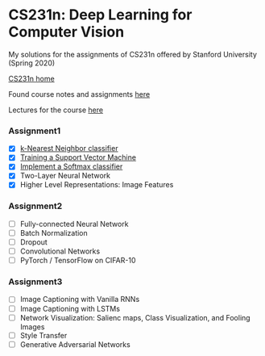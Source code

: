 # CS231n: Deep Learning for Computer Vision

My solutions for the assignments of CS231n offered by Stanford University (Spring 2020)

[CS231n home](http://cs231n.stanford.edu/) 

Found course notes and assignments [here](https://github.com/maxim5/cs231n-2020-spring) 

Lectures for the course [here](https://www.youtube.com/playlist?list=PLC1qU-LWwrF64f4QKQT-Vg5Wr4qEE1Zxk)


### Assignment1
- [x] [k-Nearest Neighbor classifier](https://github.com/terrykim1211/CS231N_study/blob/main/assignment1/knn.ipynb)
- [x] [Training a Support Vector Machine](https://github.com/terrykim1211/CS231N_study/blob/main/assignment1/svm.ipynb)
- [x] [Implement a Softmax classifier](https://github.com/terrykim1211/CS231N_study/blob/main/assignment1/softmax.ipynb)
- [x] Two-Layer Neural Network
- [x] Higher Level Representations: Image Features

### Assignment2
- [ ] Fully-connected Neural Network
- [ ] Batch Normalization
- [ ] Dropout
- [ ] Convolutional Networks
- [ ] PyTorch / TensorFlow on CIFAR-10

### Assignment3
- [ ] Image Captioning with Vanilla RNNs
- [ ] Image Captioning with LSTMs
- [ ] Network Visualization: Salienc maps, Class Visualization, and Fooling Images
- [ ] Style Transfer
- [ ] Generative Adversarial Networks
